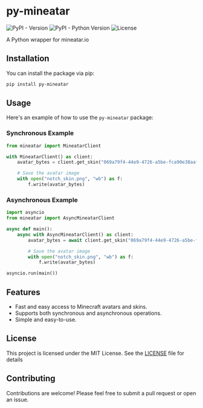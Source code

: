 # py-mineatar
![PyPI - Version](https://img.shields.io/pypi/v/py-mineatar)
![PyPI - Python Version](https://img.shields.io/pypi/pyversions/py-mineatar) ![License](https://img.shields.io/github/license/yourusername/py-mineatar)

A Python wrapper for mineatar.io

## Installation
You can install the package via pip:

```bash
pip install py-mineatar
```

## Usage
Here's an example of how to use the `py-mineatar` package:

### Synchronous Example

```python
from mineatar import MineatarClient

with MineatarClient() as client:
    avatar_bytes = client.get_skin("069a79f4-44e9-4726-a5be-fca90e38aaf5") # Notch's UUID

    # Save the avatar image
    with open("notch_skin.png", "wb") as f:
        f.write(avatar_bytes)
```

### Asynchronous Example

```python
import asyncio
from mineatar import AsyncMineatarClient

async def main():
    async with AsyncMineatarClient() as client:
        avatar_bytes = await client.get_skin("069a79f4-44e9-4726-a5be-fca90e38aaf5") # Notch's UUID

        # Save the avatar image
        with open("notch_skin.png", "wb") as f:
            f.write(avatar_bytes)

asyncio.run(main())
```

## Features
- Fast and easy access to Minecraft avatars and skins.
- Supports both synchronous and asynchronous operations.
- Simple and easy-to-use.

## License
This project is licensed under the MIT License. See the [LICENSE](LICENSE) file for details

## Contributing
Contributions are welcome! Please feel free to submit a pull request or open an issue.
